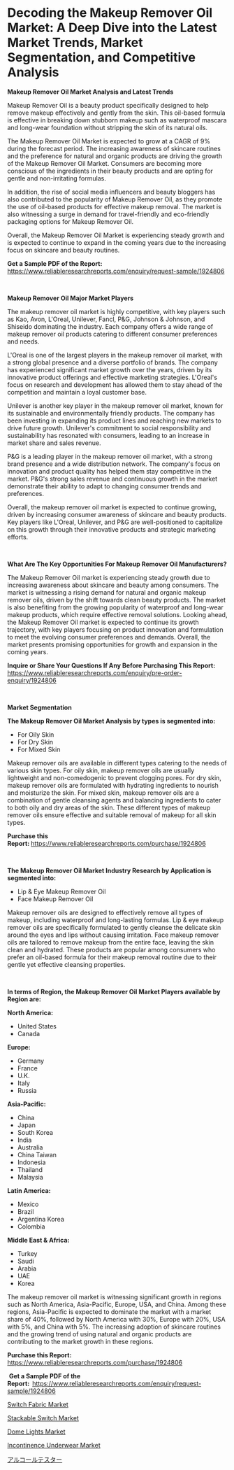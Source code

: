<p><h1>Decoding the Makeup Remover Oil Market: A Deep Dive into the Latest Market Trends, Market Segmentation, and Competitive Analysis</h1></p><p><strong>Makeup Remover Oil Market Analysis and Latest Trends</strong></p>
<p><p>Makeup Remover Oil is a beauty product specifically designed to help remove makeup effectively and gently from the skin. This oil-based formula is effective in breaking down stubborn makeup such as waterproof mascara and long-wear foundation without stripping the skin of its natural oils.</p><p>The Makeup Remover Oil Market is expected to grow at a CAGR of 9% during the forecast period. The increasing awareness of skincare routines and the preference for natural and organic products are driving the growth of the Makeup Remover Oil Market. Consumers are becoming more conscious of the ingredients in their beauty products and are opting for gentle and non-irritating formulas.</p><p>In addition, the rise of social media influencers and beauty bloggers has also contributed to the popularity of Makeup Remover Oil, as they promote the use of oil-based products for effective makeup removal. The market is also witnessing a surge in demand for travel-friendly and eco-friendly packaging options for Makeup Remover Oil.</p><p>Overall, the Makeup Remover Oil Market is experiencing steady growth and is expected to continue to expand in the coming years due to the increasing focus on skincare and beauty routines.</p></p>
<p><strong>Get a Sample PDF of the Report:&nbsp;</strong> <a href="https://www.reliableresearchreports.com/enquiry/request-sample/1924806">https://www.reliableresearchreports.com/enquiry/request-sample/1924806</a></p>
<p>&nbsp;</p>
<p><strong>Makeup Remover Oil Major Market Players</strong></p>
<p><p>The makeup remover oil market is highly competitive, with key players such as Kao, Avon, L'Oreal, Unilever, Fancl, P&G, Johnson & Johnson, and Shiseido dominating the industry. Each company offers a wide range of makeup remover oil products catering to different consumer preferences and needs.</p><p>L'Oreal is one of the largest players in the makeup remover oil market, with a strong global presence and a diverse portfolio of brands. The company has experienced significant market growth over the years, driven by its innovative product offerings and effective marketing strategies. L'Oreal's focus on research and development has allowed them to stay ahead of the competition and maintain a loyal customer base.</p><p>Unilever is another key player in the makeup remover oil market, known for its sustainable and environmentally friendly products. The company has been investing in expanding its product lines and reaching new markets to drive future growth. Unilever's commitment to social responsibility and sustainability has resonated with consumers, leading to an increase in market share and sales revenue.</p><p>P&G is a leading player in the makeup remover oil market, with a strong brand presence and a wide distribution network. The company's focus on innovation and product quality has helped them stay competitive in the market. P&G's strong sales revenue and continuous growth in the market demonstrate their ability to adapt to changing consumer trends and preferences.</p><p>Overall, the makeup remover oil market is expected to continue growing, driven by increasing consumer awareness of skincare and beauty products. Key players like L'Oreal, Unilever, and P&G are well-positioned to capitalize on this growth through their innovative products and strategic marketing efforts.</p></p>
<p>&nbsp;</p>
<p><strong>What Are The Key Opportunities For Makeup Remover Oil Manufacturers?</strong></p>
<p><p>The Makeup Remover Oil market is experiencing steady growth due to increasing awareness about skincare and beauty among consumers. The market is witnessing a rising demand for natural and organic makeup remover oils, driven by the shift towards clean beauty products. The market is also benefiting from the growing popularity of waterproof and long-wear makeup products, which require effective removal solutions. Looking ahead, the Makeup Remover Oil market is expected to continue its growth trajectory, with key players focusing on product innovation and formulation to meet the evolving consumer preferences and demands. Overall, the market presents promising opportunities for growth and expansion in the coming years.</p></p>
<p><strong>Inquire or Share Your Questions If Any Before Purchasing This Report:</strong> <a href="https://www.reliableresearchreports.com/enquiry/pre-order-enquiry/1924806">https://www.reliableresearchreports.com/enquiry/pre-order-enquiry/1924806</a></p>
<p>&nbsp;</p>
<p><strong>Market Segmentation</strong></p>
<p><strong>The Makeup Remover Oil Market Analysis by types is segmented into:</strong></p>
<p><ul><li>For Oily Skin</li><li>For Dry Skin</li><li>For Mixed Skin</li></ul></p>
<p><p>Makeup remover oils are available in different types catering to the needs of various skin types. For oily skin, makeup remover oils are usually lightweight and non-comedogenic to prevent clogging pores. For dry skin, makeup remover oils are formulated with hydrating ingredients to nourish and moisturize the skin. For mixed skin, makeup remover oils are a combination of gentle cleansing agents and balancing ingredients to cater to both oily and dry areas of the skin. These different types of makeup remover oils ensure effective and suitable removal of makeup for all skin types.</p></p>
<p><strong>Purchase this Report:&nbsp;</strong><a href="https://www.reliableresearchreports.com/purchase/1924806">https://www.reliableresearchreports.com/purchase/1924806</a></p>
<p>&nbsp;</p>
<p><strong>The Makeup Remover Oil Market Industry Research by Application is segmented into:</strong></p>
<p><ul><li>Lip & Eye Makeup Remover Oil</li><li>Face Makeup Remover Oil</li></ul></p>
<p><p>Makeup remover oils are designed to effectively remove all types of makeup, including waterproof and long-lasting formulas. Lip & eye makeup remover oils are specifically formulated to gently cleanse the delicate skin around the eyes and lips without causing irritation. Face makeup remover oils are tailored to remove makeup from the entire face, leaving the skin clean and hydrated. These products are popular among consumers who prefer an oil-based formula for their makeup removal routine due to their gentle yet effective cleansing properties.</p></p>
<p>&nbsp;</p>
<p><strong>In terms of Region, the Makeup Remover Oil Market Players available by Region are:</strong></p>
<p>
    <p> <strong> North America: </strong>
        <ul>
            <li>United States</li>
            <li>Canada</li>
        </ul>
        </p> 
    <p> <strong> Europe: </strong>
        <ul>
            <li>Germany</li>
            <li>France</li>
            <li>U.K.</li>
            <li>Italy</li>
            <li>Russia</li>
        </ul>
        </p> 
    <p> <strong> Asia-Pacific: </strong>
        <ul>
            <li>China</li>
            <li>Japan</li>
            <li>South Korea</li>
            <li>India</li>
            <li>Australia</li>
            <li>China Taiwan</li>
            <li>Indonesia</li>
            <li>Thailand</li>
            <li>Malaysia</li>
        </ul>
        </p> 
    <p> <strong> Latin America: </strong>
        <ul>
            <li>Mexico</li>
            <li>Brazil</li>
            <li>Argentina Korea</li>
            <li>Colombia</li>
        </ul>
        </p> 
    <p> <strong> Middle East & Africa: </strong>
        <ul>
            <li>Turkey</li>
            <li>Saudi</li>
            <li>Arabia</li>
            <li>UAE</li>
            <li>Korea</li>
        </ul>
    </p>
    </p>
<p><p>The makeup remover oil market is witnessing significant growth in regions such as North America, Asia-Pacific, Europe, USA, and China. Among these regions, Asia-Pacific is expected to dominate the market with a market share of 40%, followed by North America with 30%, Europe with 20%, USA with 5%, and China with 5%. The increasing adoption of skincare routines and the growing trend of using natural and organic products are contributing to the market growth in these regions.</p></p>
<p><strong>Purchase this Report: </strong><a href="https://www.reliableresearchreports.com/purchase/1924806">https://www.reliableresearchreports.com/purchase/1924806</a></p>
<p>&nbsp;<strong>Get a Sample PDF of the Report:&nbsp;&nbsp;</strong><a href="https://www.reliableresearchreports.com/enquiry/request-sample/1924806">https://www.reliableresearchreports.com/enquiry/request-sample/1924806</a></p>
<p><strong></strong></p>
<p><p><a href="https://view.publitas.com/reportprime-1/switch-fabric-market-analysis-and-market-size-global-industry-overview-market-segmentation-and-forecast-2024-to-2031/">Switch Fabric Market</a></p><p><a href="https://automatic-knee-4c7.notion.site/Stackable-Switch-Market-Research-Report-Provides-thorough-Industry-Overview-which-offers-an-In-Dept-c4a57fc069c64b8f8696a3bcb67d4679">Stackable Switch Market</a></p><p><a href="https://view.publitas.com/reportprime-1/dome-lights-market-offers-provide-insightful-data-for-the-time-period-from-2024-to-2031-and-also-provide-analysis-based-on-application-type-and-region/">Dome Lights Market</a></p><p><a href="https://woozy-pyroraptor-a1f.notion.site/Incontinence-Underwear-Market-Size-Market-Trends-and-Growth-Outlook-forecasted-for-period-from-202-d46e9de2ffa548ffa9adb4ebc6ad2ff4">Incontinence Underwear Market</a></p><p><a href="https://medium.com/@destineygrimes2023/%E3%82%A2%E3%83%AB%E3%82%B3%E3%83%BC%E3%83%AB%E3%83%86%E3%82%B9%E3%82%BF%E3%83%BC%E5%B8%82%E5%A0%B4%E5%88%86%E6%9E%90-%E3%81%9D%E3%81%AEcagr-%E5%B8%82%E5%A0%B4%E3%82%BB%E3%82%B0%E3%83%A1%E3%83%B3%E3%83%86%E3%83%BC%E3%82%B7%E3%83%A7%E3%83%B3-%E3%81%8A%E3%82%88%E3%81%B3%E3%82%B0%E3%83%AD%E3%83%BC%E3%83%90%E3%83%AB%E7%94%A3%E6%A5%AD%E6%A6%82%E8%A6%81-4193af4abf08">アルコールテスター</a></p></p>